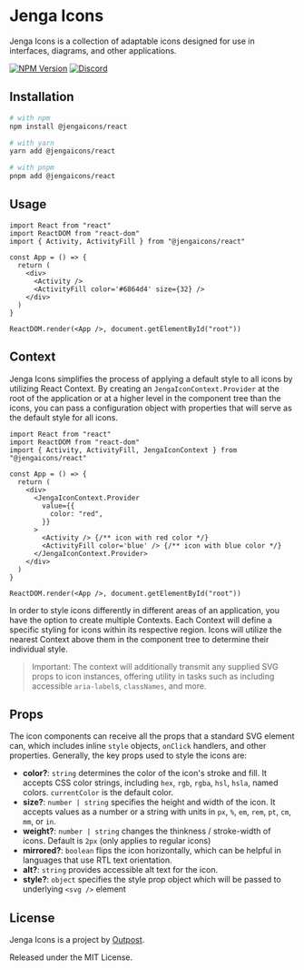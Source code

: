 # Jenga Icons

Jenga Icons is a collection of adaptable icons designed for use in interfaces,
diagrams, and other applications.

[![NPM Version](https://img.shields.io/npm/v/@jengaicons/react.svg?style=flat)](https://www.npmjs.com/package/@jengaicons/react)
[![Discord](https://img.shields.io/discord/793832892781690891?color=7389D8&label=chat%20on%20Discord&logo=Discord&logoColor=ffffff)](https://discord.gg/sHnHPnAPZj)

## Installation

```sh
# with npm
npm install @jengaicons/react

# with yarn
yarn add @jengaicons/react

# with pnpm
pnpm add @jengaicons/react
```

## Usage

```tsx
import React from "react"
import ReactDOM from "react-dom"
import { Activity, ActivityFill } from "@jengaicons/react"

const App = () => {
  return (
    <div>
      <Activity />
      <ActivityFill color='#6864d4' size={32} />
    </div>
  )
}

ReactDOM.render(<App />, document.getElementById("root"))
```

## Context

Jenga Icons simplifies the process of applying a default style to all icons by
utilizing React Context. By creating an `JengaIconContext.Provider` at the root
of the application or at a higher level in the component tree than the icons,
you can pass a configuration object with properties that will serve as the
default style for all icons.

```tsx
import React from "react"
import ReactDOM from "react-dom"
import { Activity, ActivityFill, JengaIconContext } from "@jengaicons/react"

const App = () => {
  return (
    <div>
      <JengaIconContext.Provider
        value={{
          color: "red",
        }}
      >
        <Activity /> {/** icon with red color */}
        <ActivityFill color='blue' /> {/** icon with blue color */}
      </JengaIconContext.Provider>
    </div>
  )
}

ReactDOM.render(<App />, document.getElementById("root"))
```

In order to style icons differently in different areas of an application, you
have the option to create multiple Contexts. Each Context will define a specific
styling for icons within its respective region. Icons will utilize the nearest
Context above them in the component tree to determine their individual style.

> Important: The context will additionally transmit any supplied SVG props to
> icon instances, offering utility in tasks such as including accessible
> `aria-label`s, `classNames`, and more.

## Props

The icon components can receive all the props that a standard SVG element can,
which includes inline `style` objects, `onClick` handlers, and other properties.
Generally, the key props used to style the icons are:

- **color?**: `string` determines the color of the icon's stroke and fill. It
  accepts CSS color strings, including `hex`, `rgb`, `rgba`, `hsl`, `hsla`,
  named colors. `currentColor` is the default color.
- **size?**: `number | string` specifies the height and width of the icon. It
  accepts values as a number or a string with units in `px`, `%`, `em`, `rem`,
  `pt`, `cm`, `mm`, or `in`.
- **weight?**: `number | string` changes the thinkness / stroke-width of icons.
  Default is `2px` (only applies to regular icons)
- **mirrored?**: `boolean` flips the icon horizontally, which can be helpful in
  languages that use RTL text orientation.
- **alt?**: `string` provides accessible alt text for the icon.
- **style?**: `object` specifies the style prop object which will be passed to
  underlying `<svg />` element

## License

Jenga Icons is a project by [Outpost](https://outpost.run).

Released under the MIT License.
